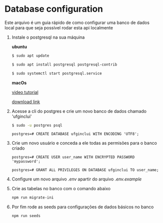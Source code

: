 # Database configuration

Este arquivo é um guia rápido de como configurar uma banco de dados local para que seja possível rodar esta api localmente 

1. Instale o postgresql na sua máquina

    **ubuntu**
    ```bash
    $ sudo apt update

    $ sudo apt install postgresql postgresql-contrib

    $ sudo systemctl start postgresql.service
    ```

    **macOs**

    [video tutorial](https://www.youtube.com/watch?v=Z-iM7hUdBSg&t=19s)

    [download link](https://www.postgresql.org/download/macosx/)

2. Acesse a cli do postgres e crie um novo banco de dados chamado 'ufginclui'

    ```bash
    $ sudo -u postgres psql
    ```

    ```
    postgres=# CREATE DATABASE ufginclui WITH ENCODING 'UTF8';
    ```

3. Crie um novo usuário e conceda a ele todas as permisões para o banco criado

    ```
    postgres=# CREATE USER user_name WITH ENCRYPTED PASSWORD 'mypassword';
    ```

    ```
    postgres=# GRANT ALL PRIVILEGES ON DATABASE ufginclui TO user_name;
    ```

4. Configure um novo arquivo *.env* apartir do arquivo *.env.example*

5. Crie as tabelas no banco com o comando abaixo

    ```bash
    npm run migrate-ini
    ```

6. Por fim rode as seeds para configurações de dados básicos no banco

    ```bash
    npm run seeds
    ```
